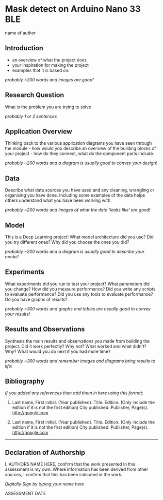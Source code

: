# Mask detect on Arduino Nano 33 BLE

name of author

## Introduction
- an overview of what the project does
- your inspiration for making the project 
- examples that it is based on. 

*probably ~200 words and images are good!*

## Research Question
What is the problem you are trying to solve

*probably 1 or 2 sentences*

## Application Overview
Thinking back to the various application diagrams you have seen through the module - how would you describe an overview of the building blocks of your project - how do they connect, what do the component parts include.

*probably ~200 words and a diagram is usually good to convey your design!*

## Data
Describe what data sources you have used and any cleaning, wrangling or organising you have done. Including some examples of the data helps others understand what you have been working with.

*probably ~200 words and images of what the data 'looks like' are good!*

## Model
This is a Deep Learning project! What model architecture did you use? Did you try different ones? Why did you choose the ones you did?

*probably ~200 words and a diagram is usually good to describe your model!*

## Experiments
What experiments did you run to test your project? What parameters did you change? How did you measure performance? Did you write any scripts to evaluate performance? Did you use any tools to evaluate performance? Do you have graphs of results? 

*probably ~300 words and graphs and tables are usually good to convey your results!*

## Results and Observations
Synthesis the main results and observations you made from building the project. Did it work perfectly? Why not? What worked and what didn't? Why? What would you do next if you had more time?  

*probably ~300 words and remember images and diagrams bring results to life!*

## Bibliography
*If you added any references then add them in here using this format:*

1. Last name, First initial. (Year published). Title. Edition. (Only include the edition if it is not the first edition) City published: Publisher, Page(s). http://google.com

2. Last name, First initial. (Year published). Title. Edition. (Only include the edition if it is not the first edition) City published: Publisher, Page(s). http://google.com

----

## Declaration of Authorship

I, AUTHORS NAME HERE, confirm that the work presented in this assessment is my own. Where information has been derived from other sources, I confirm that this has been indicated in the work.


*Digitally Sign by typing your name here*

ASSESSMENT DATE

